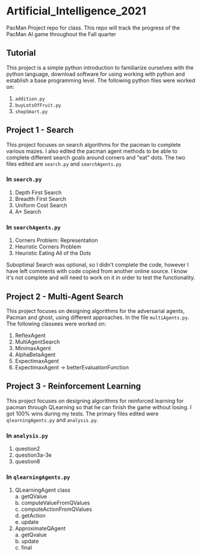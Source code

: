 # Artificial_Intelligence_2021
PacMan Project repo for class. This repo will track the progress of the PacMan AI game throughout the Fall quarter

## Tutorial
This project is a simple python introduction to familiarize ourselves with the python language, download software for using working 
with python and establish a base programming level. The following python files were worked on: <br>
1. ``addition.py``
2. ``buyLotsOfFruit.py``
3. ``shopSmart.py``

## Project 1 - Search
This project focuses on search algorithms for the pacman to complete various mazes. I also edited the pacman agent methods to 
be able to complete different search goals around corners and "eat" dots. The two files edited are ``search.py`` and ``searchAgents.py`` 
### In ``search.py``
1. Depth First Search 
2. Breadth First Search
3. Uniform Cost Search
4. A* Search

### In ``searchAgents.py``
1. Corners Problem: Representation
2. Heuristic Corners Problem
3. Heuristic Eating All of the Dots

Suboptimal Search was optional, so I didn't complete the code, however I have left comments with code copied from 
another online source. I know it's not complete and will need to work on it in order to test the functionality.

## Project 2 - Multi-Agent Search
This project focuses on designing algorithms for the adversarial agents, Pacman and ghost, using different approaches. In the 
file ``multiAgents.py``. The following classees were worked on:<br>

1. ReflexAgent
2. MultiAgentSearch
3. MinimaxAgent
4. AlphaBetaAgent
5. ExpectimaxAgent
6. ExpectimaxAgent -> betterEvaluationFunction

## Project 3 - Reinforcement Learning
This project focuses on designing algorithms for reinforced learning for pacman through QLearning so that he can finish the game without losing. I got 100% wins during my tests.  The primary files edited were ``qlearningAgents.py`` and ``analysis.py``.
### In ``analysis.py``
1. question2
2. question3a-3e
3. question8

### In ``qlearningAgents.py``
1. QLearningAgent class </br>
  a. getQValue</br>
  b. computeValueFromQValues </br>
  c. computeActionFromQValues </br>
  d. getAction </br>
  e. update </br>
2. ApproximateQAgent</br>
  a. getQvalue</br>
  b. update</br>
  c. final</br>

